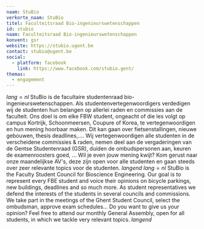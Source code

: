 ```yaml
---
naam: StuBio
verkorte_naam: StuBio
titel: Faculteitsraad Bio-ingenieurswetenschappen
id: stubio
naam: Faculteitsraad Bio-ingenieurswetenschappen
konvent: gsr
website: https://stubio.ugent.be
contact: stubio@ugent.be
social:
  - platform: facebook
    link: https://www.facebook.com/stubio.gent/
themas:
  - engagement
---
```

$lang=nl$ 
StuBio is de facultaire studentenraad bio-ingenieurswetenschappen. Als studentenvertegenwoordigers verdedigen wij de studenten hun belangen op allerlei raden en commissies aan de faculteit. Ons doel is om elke FBW student, ongeacht of die les volgt op campus Kortrijk, Schoonmeersen, Coupure of Korea, te vertegenwoordigen en hun mening hoorbaar maken. Dit kan gaan over fietsenstallingen, nieuwe gebouwen, thesis deadlines,....
Wij vertegenwoordigen alle studenten in de verscheidene commissies & raden, nemen deel aan de vergaderingen van de Gentse Studentenraad (GSR), duiden de ombudspersonen aan, keuren de examenroosters goed, ...
Wil je even jouw mening kwijt? Kom gerust naar onze maandelijkse AV's, deze zijn open voor alle studenten en gaan steeds over zeer relevante topics voor de studenten. 
$langend$ 
$lang=nl$ 
StuBio is the Faculty Student Council for Bioscience Engineering. Our goal is to represent every FBE student and voice their opinions on bicycle parkings, new buildings, deadlines and so much more. As student representatives we defend the interests of the students in several councils and commissions. We take part in the meetings of the Ghent Student Council, select the ombudsman, approve exam schedules… Do you want to give us your opinion? Feel free to attend our monthly General Assembly, open for all students, in which we tackle very relevant topics. 
$langend$
